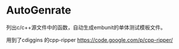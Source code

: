 # AutoGenrate
列出c/c++源文件中的函数，自动生成embunit的单体测试模板文件。

用到了cdiggins 的cpp-ripper
https://code.google.com/p/cpp-ripper/
